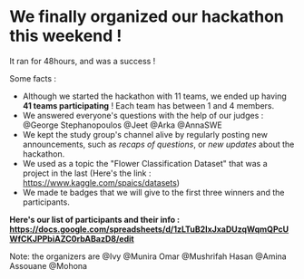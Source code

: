 # We finally organized our hackathon this weekend ! 

It ran for 48hours, and was a success ! 

Some facts : 
- Although we started the hackathon with 11 teams, we ended up having **41 teams participating** ! Each team has between 1 and 4 members.
- We answered everyone's questions with the help of our judges : @George Stephanopoulos @Jeet @Arka @AnnaSWE
- We kept the study group's channel alive by regularly posting new announcements, such as *recaps of questions*, or *new updates* about 
the hackathon.
- We used as a topic the "Flower Classification Dataset" that was a project in the last (Here's the link : https://www.kaggle.com/spaics/datasets)
- We made te badges that we will give to the first three winners and the participants.

**Here's our list of participants and their info : https://docs.google.com/spreadsheets/d/1zLTuB2IxJxaDUzqWqmQPcUWfCKJPPbiAZC0rbABazD8/edit** 

Note: the organizers are @Ivy @Munira Omar @Mushrifah Hasan @Amina Assouane @Mohona
